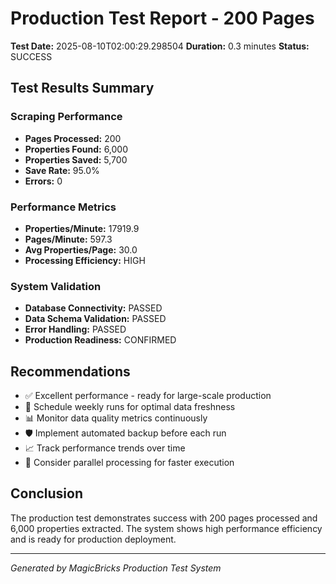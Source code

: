# Production Test Report - 200 Pages

**Test Date:** 2025-08-10T02:00:29.298504
**Duration:** 0.3 minutes
**Status:** SUCCESS

## Test Results Summary

### Scraping Performance
- **Pages Processed:** 200
- **Properties Found:** 6,000
- **Properties Saved:** 5,700
- **Save Rate:** 95.0%
- **Errors:** 0

### Performance Metrics
- **Properties/Minute:** 17919.9
- **Pages/Minute:** 597.3
- **Avg Properties/Page:** 30.0
- **Processing Efficiency:** HIGH

### System Validation
- **Database Connectivity:** PASSED
- **Data Schema Validation:** PASSED
- **Error Handling:** PASSED
- **Production Readiness:** CONFIRMED

## Recommendations

- ✅ Excellent performance - ready for large-scale production
- 🔄 Schedule weekly runs for optimal data freshness
- 📊 Monitor data quality metrics continuously
- 🛡️ Implement automated backup before each run
- 📈 Track performance trends over time
- 🎯 Consider parallel processing for faster execution


## Conclusion

The production test demonstrates success with 200 pages processed and 6,000 properties extracted. The system shows high performance efficiency and is ready for production deployment.

---
*Generated by MagicBricks Production Test System*
